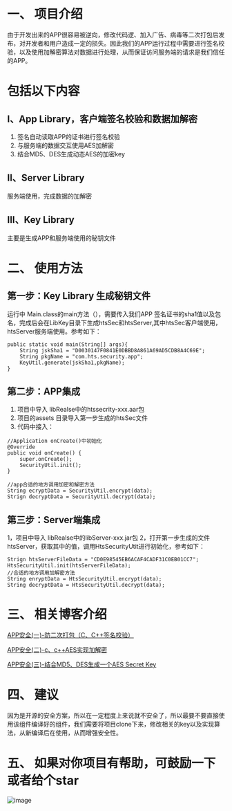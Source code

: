 # 一、 项目介绍
由于开发出来的APP很容易被逆向，修改代码逻、加入广告、病毒等二次打包后发布，对开发者和用户造成一定的损失。因此我们的APP运行过程中需要进行签名校验，以及使用加解密算法对数据进行处理，从而保证访问服务端的请求是我们信任的APP。
# 包括以下内容
## I、App Library，客户端签名校验和数据加解密
1. 签名自动读取APP的证书进行签名校验
2. 与服务端的数据交互使用AES加解密
3. 结合MD5、DES生成动态AES的加密key

## II、Server Library
服务端使用，完成数据的加解密

## III、Key Library
主要是生成APP和服务端使用的秘钥文件

# 二、 使用方法
## 第一步：Key Library 生成秘钥文件
运行中 Main.class的main方法（），需要传入我们APP 签名证书的sha1值以及包名，完成后会在LibKey目录下生成htsSec和htsServer,其中htsSec客户端使用，htsServer服务端使用。参考如下：

```
public static void main(String[] args){
    String jskSha1 = "D0030147F0841E0DBBD8A861A69AD5CDB8A4C69E";
    String pkgName = "com.hts.security.app";
    KeyUtil.generate(jskSha1,pkgName);
}
```

## 第二步：APP集成
1. 项目中导入 libRealse中的htssecrity-xxx.aar包
2. 项目的assets 目录导入第一步生成的htsSec文件
3. 代码中接入：

```
//Application onCreate()中初始化
@Override
public void onCreate() {
    super.onCreate();
    SecurityUtil.init();
}

//app合适的地方调用加密和解密方法
String ecryptData = SecurityUtil.encrypt(data);
Strign decryptData = SecurityUtil.decrypt(data);

```

## 第三步：Server端集成
1，项目中导入 libRealse中的libServer-xxx.jar包
2，打开第一步生成的文件htsServer，获取其中的值，调用HtsSecurityUtit进行初始化，参考如下：
```
Strign htsServerFileData = "CD0E98545EB6ACAF4CADF31C0EB01CC7";
HtsSecurityUtil.init(htsServerFileData);
//合适的地方调用加解密方法
String enryptData = HtsSecurityUtil.encrypt(data);
String decryptData = HtsSecurityUtil.decrypt(data);

```


# 三、 相关博客介绍
[APP安全(一)-防二次打包（C、C++签名校验）](https://blog.csdn.net/mrRuby/article/details/104046640)

[APP安全(二)-c、c++AES实现加解密](https://blog.csdn.net/mrRuby/article/details/104064606)

[APP安全(三)-结合MD5、DES生成一个AES Secret Key](https://blog.csdn.net/mrRuby/article/details/104765421)

# 四、 建议
因为是开源的安全方案，所以在一定程度上来说就不安全了，所以最要不要直接使用该组件编译好的组件，我们需要将项目clone下来，修改相关的key以及实现算法，从新编译后在使用，从而增强安全性。


# 五、 如果对你项目有帮助，可鼓励一下或者给个star

![image](https://github.com/qiusanguo/HappyThreeSmiles/blob/master/img/alpay.png)


